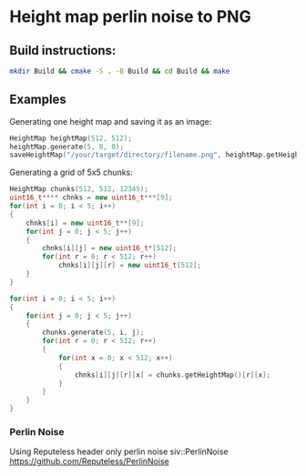 # Height map perlin noise to PNG

## Build instructions:
```bash
mkdir Build && cmake -S . -B Build && cd Build && make
```
## Examples
Generating one height map and saving it as an image:
```cpp
HeightMap heightMap(512, 512);
heightMap.generate(5, 0, 0);
saveHeightMap("/your/target/directory/filename.png", heightMap.getHeightMap(), 512, 512);
```

Generating a grid of 5x5 chunks:
```cpp
HeightMap chunks(512, 512, 12345);
uint16_t**** chnks = new uint16_t***[9];
for(int i = 0; i < 5; i++)
{
    chnks[i] = new uint16_t**[9];
    for(int j = 0; j < 5; j++)
    {
        chnks[i][j] = new uint16_t*[512];
        for(int r = 0; r < 512; r++)
            chnks[i][j][r] = new uint16_t[512];
    }
}

for(int i = 0; i < 5; i++)
{
    for(int j = 0; j < 5; j++)
    {
        chunks.generate(5, i, j);
        for(int r = 0; r < 512; r++)
        {
            for(int x = 0; x < 512; x++)
            {
                chnks[i][j][r][x] = chunks.getHeightMap()[r][x];
            }
        }
    }
}
```

### Perlin Noise
Using Reputeless header only perlin noise siv::PerlinNoise
https://github.com/Reputeless/PerlinNoise
